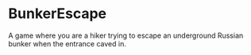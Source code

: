 # BunkerEscape
A game where you are a hiker trying to escape an underground Russian bunker when the entrance caved in. 
